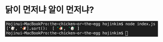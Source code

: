 # 닭이 먼저냐 알이 먼저냐?


![result](https://raw.githubusercontent.com/n4oah/the-chicken-or-the-egg/master/result.png)
